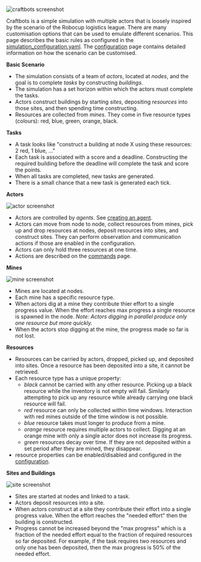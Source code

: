 ![craftbots screenshot](https://raw.githubusercontent.com/strathclyde-artificial-intelligence/craft-bots/main/screenshot.png)

Craftbots is a simple simulation with multiple actors that is loosely inspired by the scenario of the Robocup logistics league. There are many customisation options that can be used to emulate different scenarios. This page describes the basic rules as configured in the [simulation_configuration.yaml](../blob/main/craftbots/config/simulation_configuration.yaml). The [configuration](20_configuration) page contains detailed information on how the scenario can be customised.

**Basic Scenario**
- The simulation consists of a team of *actors*, located at *nodes*, and the goal is to complete *tasks* by constructing *buildings*. 
- The simulation has a set horizon within which the actors must complete the tasks.
- Actors construct buildings by starting *sites*, depositing *resources* into those sites, and then spending time constructing.
- Resources are collected from *mines*. They come in five resource types (colours): red, blue, green, orange, black. 

**Tasks**
- A task looks like "construct a building at node X using these resources: 2 red, 1 blue, ..."
- Each task is associated with a score and a deadline. Constructing the required building before the deadline will complete the task and score the points.
- When all tasks are completed, new tasks are generated.
- There is a small chance that a new task is generated each tick.

**Actors**

![actor screenshot](https://raw.githubusercontent.com/strathclyde-artificial-intelligence/craft-bots/gh-pages/images/actor.png)

- Actors are controlled by *agents*. See [creating an agent](30_creating_an_agent).
- Actors can move from node to node, collect resources from mines, pick up and drop resources at nodes, deposit resources into sites, and construct sites. They can perform observation and communication actions if those are enabled in the configuration.
- Actors can only hold three resources at one time.
- Actions are described on the [commands](33_commands#detailed-command-list) page.

**Mines**

![mine screenshot](https://raw.githubusercontent.com/strathclyde-artificial-intelligence/craft-bots/gh-pages/images/mine.png)

- Mines are located at nodes.
- Each mine has a specific resource type.
- When actors dig at a mine they contribute thier effort to a single progress value. When the effort reaches max progress a single resource is spawned in the node. *Note: Actors digging in parallel produce only one resource but more quickly.*
- When the actors stop digging at the mine, the progress made so far is not lost.

**Resources**
- Resources can be carried by actors, dropped, picked up, and deposited into sites. Once a resource has been deposited into a site, it cannot be retrieved.
- Each resource type has a unique property:
  - *black* cannot be carried with any other resource. Picking up a black resource while the inventory is not empty will fail. Similarly attempting to pick up any resource while already carrying one black resource will fail.
  - *red* resource can only be collected within time windows. Interaction with red mines outside of the time window is not possible.
  - *blue* resource takes must longer to produce from a mine.
  - *orange* resource requires multiple actors to collect. Digging at an orange mine with only a single actor does not increase its progress.
  - *green* resources decay over time. If they are not deposited within a set period after they are mined, they disappear.
- resource properties can be enabled/disabled and configured in the [configuration](20_configuration).

**Sites and Buildings**

![site screenshot](https://raw.githubusercontent.com/strathclyde-artificial-intelligence/craft-bots/gh-pages/images/site.png)

- Sites are started at nodes and linked to a task.
- Actors deposit resources into a site.
- When actors construct at a site they contribute their effort into a single progress value. When the effort reaches the "needed effort" then the building is constructed.
- Progress cannot be increased beyond the "max progress" which is a fraction of the needed effort equal to the fraction of required resources so far deposited. For example, if the task requires two resources and only one has been deposited, then the max progress is 50% of the needed effort.